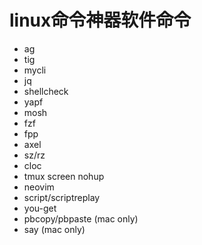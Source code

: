 # linux命令神器软件命令
- ag
- tig
- mycli
- jq
- shellcheck
- yapf
- mosh
- fzf
- fpp
- axel
- sz/rz
- cloc
- tmux screen nohup
- neovim
- script/scriptreplay
- you-get
- pbcopy/pbpaste (mac only)
- say (mac only)